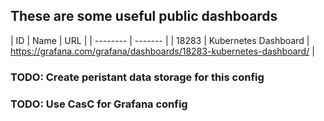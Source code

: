 ## These are some useful public dashboards
| ID    | Name | URL |
| -------- | ------- |
| 18283 | Kubernetes Dashboard | https://grafana.com/grafana/dashboards/18283-kubernetes-dashboard/ |

### TODO: Create peristant data storage for this config
### TODO: Use CasC for Grafana config